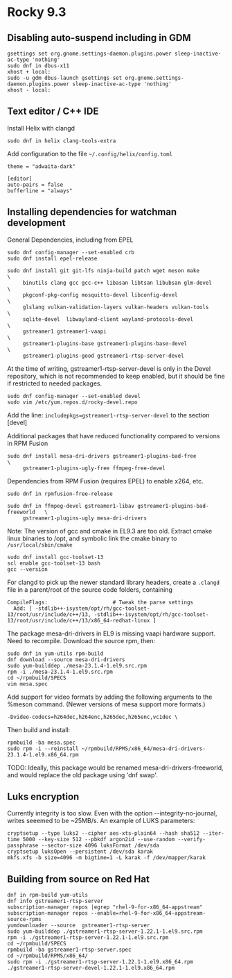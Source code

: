 
# Rocky 9.3

## Disabling auto-suspend including in GDM

```
gsettings set org.gnome.settings-daemon.plugins.power sleep-inactive-ac-type 'nothing'
sudo dnf in dbus-x11
xhost + local:
sudo -u gdm dbus-launch gsettings set org.gnome.settings-daemon.plugins.power sleep-inactive-ac-type 'nothing'
xhost - local:
```

## Text editor / C++ IDE

Install Helix with clangd

```
sudo dnf in helix clang-tools-extra
```

Add configuration to the file ```~/.config/helix/config.toml```

```
theme = "adwaita-dark"

[editor]
auto-pairs = false
bufferline = "always"
```

## Installing dependencies for watchman development

General Dependencies, including from EPEL
```
sudo dnf config-manager --set-enabled crb
sudo dnf install epel-release

sudo dnf install git git-lfs ninja-build patch wget meson make               \
     binutils clang gcc gcc-c++ libasan libtsan libubsan glm-devel           \
     pkgconf-pkg-config mosquitto-devel libconfig-devel                      \
     glslang vulkan-validation-layers vulkan-headers vulkan-tools            \
     sqlite-devel  libwayland-client wayland-protocols-devel                 \
     gstreamer1 gstreamer1-vaapi                                             \
     gstreamer1-plugins-base gstreamer1-plugins-base-devel                   \
     gstreamer1-plugins-good gstreamer1-rtsp-server-devel

```


At the time of writing, gstreamer1-rtsp-server-devel is only in the Devel
repository, which is not recommended to keep enabled, but it should be fine
if restricted to needed packages.

```
sudo dnf config-manager --set-enabled devel
sudo vim /etc/yum.repos.d/rocky-devel.repo
```

Add the line: ```includepkgs=gstreamer1-rtsp-server-devel``` to the section [devel]


Additional packages that have reduced functionality compared to versions in RPM Fusion
```
sudo dnf install mesa-dri-drivers gstreamer1-plugins-bad-free                \
     gstreamer1-plugins-ugly-free ffmpeg-free-devel
```

Dependencies from RPM Fusion (requires EPEL) to enable x264, etc.
```
sudo dnf in rpmfusion-free-release

sudo dnf in ffmpeg-devel gstreamer1-libav gstreamer1-plugins-bad-freeworld   \
     gstreamer1-plugins-ugly mesa-dri-drivers
```

Note: The version of gcc and cmake in EL9.3 are too old. Extract cmake linux binaries to /opt,
and symbolic link the cmake binary to ```/usr/local/sbin/cmake```

```
sudo dnf install gcc-toolset-13
scl enable gcc-toolset-13 bash
gcc --version
```

For clangd to pick up the newer standard library headers, create a ```.clangd``` file in a
parent/root of the source code folders, containing
```
CompileFlags:                     # Tweak the parse settings
  Add: [ -stdlib++-isystem/opt/rh/gcc-toolset-13/root/usr/include/c++/13, -stdlib++-isystem/opt/rh/gcc-toolset-13/root/usr/include/c++/13/x86_64-redhat-linux ]
```


The package mesa-dri-drivers in EL9 is missing vaapi hardware support. Need to recompile.
Download the source rpm, then:

```
sudo dnf in yum-utils rpm-build
dnf download --source mesa-dri-drivers
sudo yum-builddep ./mesa-23.1.4-1.el9.src.rpm
rpm -i ./mesa-23.1.4-1.el9.src.rpm
cd ~/rpmbuild/SPECS
vim mesa.spec
```

Add support for video formats by adding the following arguments
to the %meson command. (Newer versions of mesa support more formats.)

```
-Dvideo-codecs=h264dec,h264enc,h265dec,h265enc,vc1dec \
```

Then build and install:
```
rpmbuild -ba mesa.spec
sudo rpm -i --reinstall ~/rpmbuild/RPMS/x86_64/mesa-dri-drivers-23.1.4-1.el9.x86_64.rpm
```

TODO: Ideally, this package would be renamed mesa-dri-drivers-freeworld,
and would replace the old package using 'dnf swap'.

## Luks encryption

Currently integrity is too slow. Even with the option --integrity-no-journal, writes seeemed to be ~25MB/s.
An example of LUKS parameters:

```
cryptsetup --type luks2 --cipher aes-xts-plain64 --hash sha512 --iter-time 5000 --key-size 512 --pbkdf argon2id --use-random --verify-passphrase --sector-size 4096 luksFormat /dev/sda
cryptsetup luksOpen --persistent /dev/sda karak
mkfs.xfs -b size=4096 -m bigtime=1 -L karak -f /dev/mapper/karak
```

## Building from source on Red Hat

```
dnf in rpm-build yum-utils
dnf info gstreamer1-rtsp-server
subscription-manager repos |egrep "rhel-9-for-x86_64-appstream"
subscription-manager repos --enable=rhel-9-for-x86_64-appstream-source-rpms
yumdownloader --source  gstreamer1-rtsp-server
sudo yum-builddep ./gstreamer1-rtsp-server-1.22.1-1.el9.src.rpm
rpm -i ./gstreamer1-rtsp-server-1.22.1-1.el9.src.rpm
cd ~/rpmbuild/SPECS
rpmbuild -ba gstreamer1-rtsp-server.spec
cd ~/rpmbuild/RPMS/x86_64/
sudo rpm -i ./gstreamer1-rtsp-server-1.22.1-1.el9.x86_64.rpm ./gstreamer1-rtsp-server-devel-1.22.1-1.el9.x86_64.rpm
```
